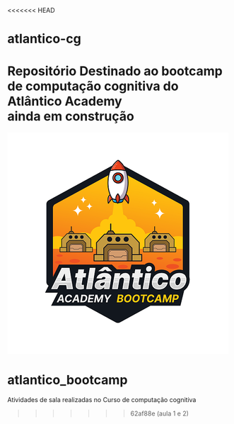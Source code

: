 <<<<<<< HEAD
# atlantico-cg
Repositório Destinado ao bootcamp de computação cognitiva  do  Atlântico Academy<br/>
ainda em construção
=======

![header.png](BOOTCAMP.png)
# atlantico_bootcamp
Atividades de sala realizadas no Curso de computação cognitiva
>>>>>>> 62af88e (aula 1 e 2)
